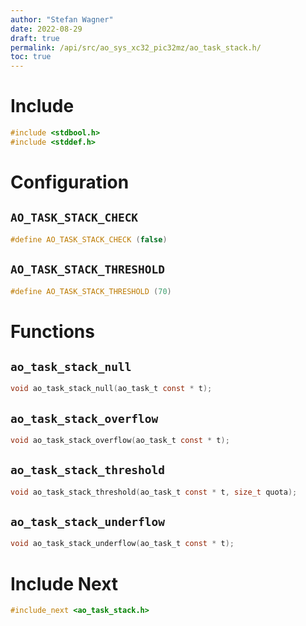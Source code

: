 ```yaml
---
author: "Stefan Wagner"
date: 2022-08-29
draft: true
permalink: /api/src/ao_sys_xc32_pic32mz/ao_task_stack.h/
toc: true
---
```


# Include

```c
#include <stdbool.h>
#include <stddef.h>
```

# Configuration

## `AO_TASK_STACK_CHECK`

```c
#define AO_TASK_STACK_CHECK (false)
```

## `AO_TASK_STACK_THRESHOLD`

```c
#define AO_TASK_STACK_THRESHOLD (70)
```

# Functions

## `ao_task_stack_null`

```c
void ao_task_stack_null(ao_task_t const * t);
```

## `ao_task_stack_overflow`

```c
void ao_task_stack_overflow(ao_task_t const * t);
```

## `ao_task_stack_threshold`

```c
void ao_task_stack_threshold(ao_task_t const * t, size_t quota);
```

## `ao_task_stack_underflow`

```c
void ao_task_stack_underflow(ao_task_t const * t);
```

# Include Next

```c
#include_next <ao_task_stack.h>
```
